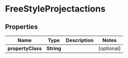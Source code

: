 

# FreeStyleProjectactions


## Properties

Name | Type | Description | Notes
------------ | ------------- | ------------- | -------------
**propertyClass** | **String** |  |  [optional]



